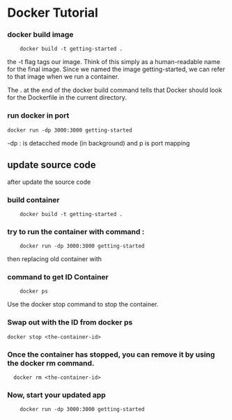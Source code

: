 # Docker Tutorial

### docker build image
        docker build -t getting-started .

the -t flag tags our image. Think of this simply as a human-readable name for the final image. Since we named the image getting-started, we can refer to that image when we run a container.

The . at the end of the docker build command tells that Docker should look for the Dockerfile in the current directory.

### run docker in port
    docker run -dp 3000:3000 getting-started

-dp : is detacched mode (in background) and p is port mapping

## update source code
after update the source code
### build container
        docker build -t getting-started .
### try to run the container with command : 
        docker run -dp 3000:3000 getting-started

then replacing old container  with 
### command to get ID Container
        docker ps
Use the docker stop command to stop the container.
### Swap out <the-container-id> with the ID from docker ps
    docker stop <the-container-id>
### Once the container has stopped, you can remove it by using the docker rm command.
      docker rm <the-container-id>
### Now, start your updated app
        docker run -dp 3000:3000 getting-started
